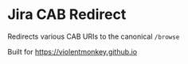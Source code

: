 # Jira CAB Redirect

Redirects various CAB URIs to the canonical `/browse`

Built for https://violentmonkey.github.io

